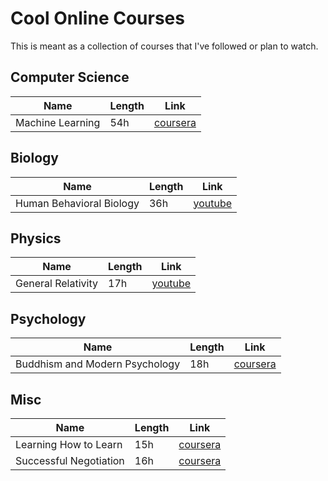 # Cool Online Courses
This is meant as a collection of courses that I've followed or plan to watch.

## Computer Science
| Name | Length | Link |
| ------ | ------ | ------ |
| Machine Learning | 54h | [coursera](https://www.coursera.org/learn/machine-learning) |

## Biology
| Name | Length | Link |
| ------ | ------ | ------ |
| Human Behavioral Biology | 36h | [youtube](https://www.youtube.com/playlist?list=PLqeYp3nxIYpF7dW7qK8OvLsVomHrnYNjD) |

## Physics
| Name | Length | Link |
| ------ | ------ | ------ |
| General Relativity | 17h | [youtube](https://www.youtube.com/playlist?list=PLXLSbKIMm0kh6XsMSCEMnM02kEoW_8x-f) |

## Psychology
| Name | Length | Link |
| ------ | ------ | ------ |
| Buddhism and Modern Psychology | 18h | [coursera](https://www.coursera.org/learn/science-of-meditation) |

## Misc
| Name | Length | Link |
| ------ | ------ | ------ |
| Learning How to Learn | 15h | [coursera](https://www.coursera.org/learn/learning-how-to-learn) |
| Successful Negotiation | 16h | [coursera](https://www.coursera.org/learn/negotiation-skills) |

